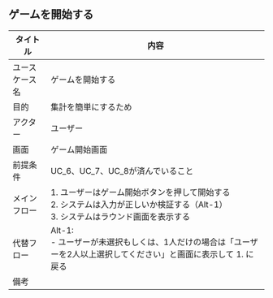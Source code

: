 ## ゲームを開始する

| タイトル | 内容 |
| --- | --- |
| ユースケース名 | ゲームを開始する |
| 目的 | 集計を簡単にするため |
| アクター | ユーザー |
| 画面 | ゲーム開始画面 |
| 前提条件 | UC_6、UC_7、UC_8が済んでいること |
| メインフロー | 1. ユーザーはゲーム開始ボタンを押して開始する<br>2. システムは入力が正しいか検証する（Alt-1）<br>3. システムはラウンド画面を表示する |
| 代替フロー | Alt-1: <br>- ユーザーが未選択もしくは、1人だけの場合は「ユーザーを2人以上選択してください」と画面に表示して 1. に戻る |
| 備考 |  |
